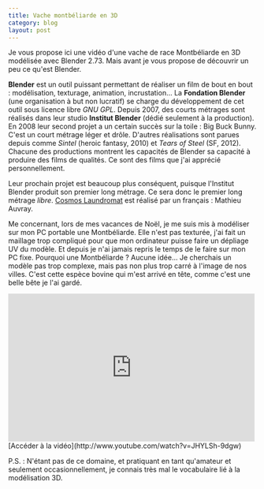 ```yaml
---
title: Vache montbéliarde en 3D
category: blog
layout: post
---
```


Je vous propose ici une vidéo d'une vache de race Montbéliarde en 3D modélisée avec Blender 2.73.
Mais avant je vous propose de découvrir un peu ce qu'est Blender.

**Blender** est un outil puissant permettant de réaliser un film de bout en bout : modélisation, texturage, animation, incrustation...
La **Fondation Blender** (une organisation à but non lucratif) se charge du développement de cet outil sous licence libre *GNU GPL*.
Depuis 2007, des courts métrages sont réalisés dans leur studio **Institut Blender** (dédié seulement à la production).
En 2008 leur second projet a un certain succès sur la toile : Big Buck Bunny. C'est un court métrage léger et drôle.
D'autres réalisations sont parues depuis comme *Sintel* (heroic fantasy, 2010) et *Tears of Steel* (SF, 2012).
Chacune des productions montrent les capacités de Blender sa capacité à produire des films de qualités. Ce sont des films que j'ai apprécié personnellement.

Leur prochain projet est beaucoup plus conséquent, puisque l'Institut Blender produit son premier long métrage.
Ce sera donc le premier long métrage *libre*. [Cosmos Laundromat](http://gooseberry.blender.org/ "site officiel de Cosmos Laundromat") est réalisé par un français : Mathieu Auvray.

Me concernant, lors de mes vacances de Noël, je me suis mis à modéliser sur mon PC portable une Montbéliarde.
Elle n'est pas texturée, j'ai fait un maillage trop compliqué pour que mon ordinateur puisse faire un dépliage UV du modèle.
Et depuis je n'ai jamais repris le temps de le faire sur mon PC fixe.
Pourquoi une Montbéliarde ? Aucune idée... Je cherchais un modèle pas trop complexe, mais pas non plus trop carré à l'image de nos villes.
C'est cette espèce bovine qui m'est arrivé en tête, comme c'est une belle bête je l'ai gardé.

<iframe width="500" height="300" src="https://www.youtube.com/embed/JHYLSh-9dgw" frameborder="0" allowfullscreen></iframe>
[Accéder à la vidéo](http://www.youtube.com/watch?v=JHYLSh-9dgw)  

P.S. : N'étant pas de ce domaine, et pratiquant en tant qu'amateur et seulement occasionnellement, je connais très mal le vocabulaire lié à la modélisation 3D.
